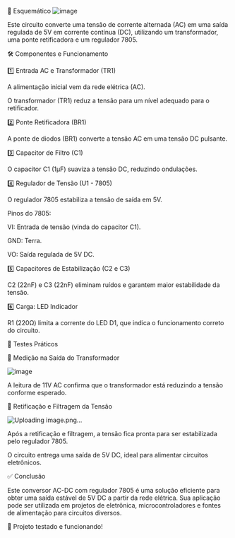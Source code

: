 

📜 Esquemático
![image](https://github.com/user-attachments/assets/611c4006-0028-473c-ac47-334ff36793c2)


Este circuito converte uma tensão de corrente alternada (AC) em uma saída regulada de 5V em corrente contínua (DC), utilizando um transformador, uma ponte retificadora e um regulador 7805.

🛠 Componentes e Funcionamento

1️⃣ Entrada AC e Transformador (TR1)

A alimentação inicial vem da rede elétrica (AC).

O transformador (TR1) reduz a tensão para um nível adequado para o retificador.

2️⃣ Ponte Retificadora (BR1)

A ponte de diodos (BR1) converte a tensão AC em uma tensão DC pulsante.

3️⃣ Capacitor de Filtro (C1)

O capacitor C1 (1µF) suaviza a tensão DC, reduzindo ondulações.

4️⃣ Regulador de Tensão (U1 - 7805)

O regulador 7805 estabiliza a tensão de saída em 5V.

Pinos do 7805:

VI: Entrada de tensão (vinda do capacitor C1).

GND: Terra.

VO: Saída regulada de 5V DC.

5️⃣ Capacitores de Estabilização (C2 e C3)

C2 (22nF) e C3 (22nF) eliminam ruídos e garantem maior estabilidade da tensão.

6️⃣ Carga: LED Indicador

R1 (220Ω) limita a corrente do LED D1, que indica o funcionamento correto do circuito.

🔬 Testes Práticos

📌 Medição na Saída do Transformador

![image](https://github.com/user-attachments/assets/9abb7734-da5f-4525-9193-2646957a2572)


A leitura de 11V AC confirma que o transformador está reduzindo a tensão conforme esperado.

📌 Retificação e Filtragem da Tensão

![Uploading image.png…]()


Após a retificação e filtragem, a tensão fica pronta para ser estabilizada pelo regulador 7805.

O circuito entrega uma saída de 5V DC, ideal para alimentar circuitos eletrônicos.

✅ Conclusão

Este conversor AC-DC com regulador 7805 é uma solução eficiente para obter uma saída estável de 5V DC a partir da rede elétrica. Sua aplicação pode ser utilizada em projetos de eletrônica, microcontroladores e fontes de alimentação para circuitos diversos.

🚀 Projeto testado e funcionando!
